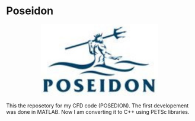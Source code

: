 # Poseidon
<p align="center">
  <img src="https://github.com/kooroshg1/Poseidon/blob/master/logo.jpg", height="194" width="316">
</p>
This the reposetory for my CFD code (POSEDION). The first developement was done in MATLAB. Now I am converting it to C++ using PETSc libraries.
